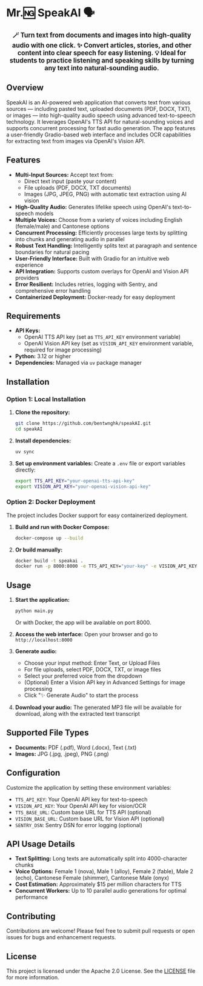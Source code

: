 # Mr.🆖 SpeakAI 🗣️

<p style="text-align:center; font-size: 1.2em;">
  <strong>🪄 Turn text from documents and images into high-quality audio with one click. ✨ Convert articles, stories, and other content into clear speech for easy listening. 💡 Ideal for students to practice listening and speaking skills by turning any text into natural-sounding audio.</strong>
</p>

## Overview

SpeakAI is an AI-powered web application that converts text from various sources — including pasted text, uploaded documents (PDF, DOCX, TXT), or images — into high-quality audio speech using advanced text-to-speech technology. It leverages OpenAI's TTS API for natural-sounding voices and supports concurrent processing for fast audio generation. The app features a user-friendly Gradio-based web interface and includes OCR capabilities for extracting text from images via OpenAI's Vision API.

## Features

- **Multi-Input Sources:** Accept text from:
  - Direct text input (paste your content)
  - File uploads (PDF, DOCX, TXT documents)
  - Images (JPG, JPEG, PNG) with automatic text extraction using AI vision
- **High-Quality Audio:** Generates lifelike speech using OpenAI's text-to-speech models
- **Multiple Voices:** Choose from a variety of voices including English (female/male) and Cantonese options
- **Concurrent Processing:** Efficiently processes large texts by splitting into chunks and generating audio in parallel
- **Robust Text Handling:** Intelligently splits text at paragraph and sentence boundaries for natural pacing
- **User-Friendly Interface:** Built with Gradio for an intuitive web experience
- **API Integration:** Supports custom overlays for OpenAI and Vision API providers
- **Error Resilient:** Includes retries, logging with Sentry, and comprehensive error handling
- **Containerized Deployment:** Docker-ready for easy deployment

## Requirements

- **API Keys:**
  - OpenAI TTS API key (set as `TTS_API_KEY` environment variable)
  - OpenAI Vision API key (set as `VISION_API_KEY` environment variable, required for image processing)
- **Python:** 3.12 or higher
- **Dependencies:** Managed via `uv` package manager

## Installation

### Option 1: Local Installation

1. **Clone the repository:**
   ```bash
   git clone https://github.com/bentwnghk/speakAI.git
   cd speakAI
   ```

2. **Install dependencies:**
   ```bash
   uv sync
   ```

3. **Set up environment variables:**
   Create a `.env` file or export variables directly:
   ```bash
   export TTS_API_KEY="your-openai-tts-api-key"
   export VISION_API_KEY="your-openai-vision-api-key"
   ```

### Option 2: Docker Deployment

The project includes Docker support for easy containerized deployment.

1. **Build and run with Docker Compose:**
   ```bash
   docker-compose up --build
   ```

2. **Or build manually:**
   ```bash
   docker build -t speakai .
   docker run -p 8000:8000 -e TTS_API_KEY="your-key" -e VISION_API_KEY="your-key" speakai
   ```

## Usage

1. **Start the application:**
   ```bash
   python main.py
   ```
   Or with Docker, the app will be available on port 8000.

2. **Access the web interface:**
   Open your browser and go to `http://localhost:8000`

3. **Generate audio:**
   - Choose your input method: Enter Text, or Upload Files
   - For file uploads, select PDF, DOCX, TXT, or image files
   - Select your preferred voice from the dropdown
   - (Optional) Enter a Vision API key in Advanced Settings for image processing
   - Click "✨ Generate Audio" to start the process

4. **Download your audio:**
   The generated MP3 file will be available for download, along with the extracted text transcript

## Supported File Types

- **Documents:** PDF (.pdf), Word (.docx), Text (.txt)
- **Images:** JPG (.jpg, .jpeg), PNG (.png)

## Configuration

Customize the application by setting these environment variables:

- `TTS_API_KEY`: Your OpenAI API key for text-to-speech
- `VISION_API_KEY`: Your OpenAI API key for vision/OCR
- `TTS_BASE_URL`: Custom base URL for TTS API (optional)
- `VISION_BASE_URL`: Custom base URL for Vision API (optional)
- `SENTRY_DSN`: Sentry DSN for error logging (optional)

## API Usage Details

- **Text Splitting:** Long texts are automatically split into 4000-character chunks
- **Voice Options:** Female 1 (nova), Male 1 (alloy), Female 2 (fable), Male 2 (echo), Cantonese Female (shimmer), Cantonese Male (onyx)
- **Cost Estimation:** Approximately $15 per million characters for TTS
- **Concurrent Workers:** Up to 10 parallel audio generations for optimal performance

## Contributing

Contributions are welcome! Please feel free to submit pull requests or open issues for bugs and enhancement requests.

## License

This project is licensed under the Apache 2.0 License. See the [LICENSE](LICENSE) file for more information.
